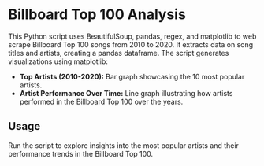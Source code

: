 # Billboard Top 100 Analysis

This Python script uses BeautifulSoup, pandas, regex, and matplotlib to web scrape Billboard Top 100 songs from 2010 to 2020. It extracts data on song titles and artists, creating a pandas dataframe. The script generates visualizations using matplotlib:

- **Top Artists (2010-2020):** Bar graph showcasing the 10 most popular artists.
- **Artist Performance Over Time:** Line graph illustrating how artists performed in the Billboard Top 100 over the years.

## Usage

Run the script to explore insights into the most popular artists and their performance trends in the Billboard Top 100.
